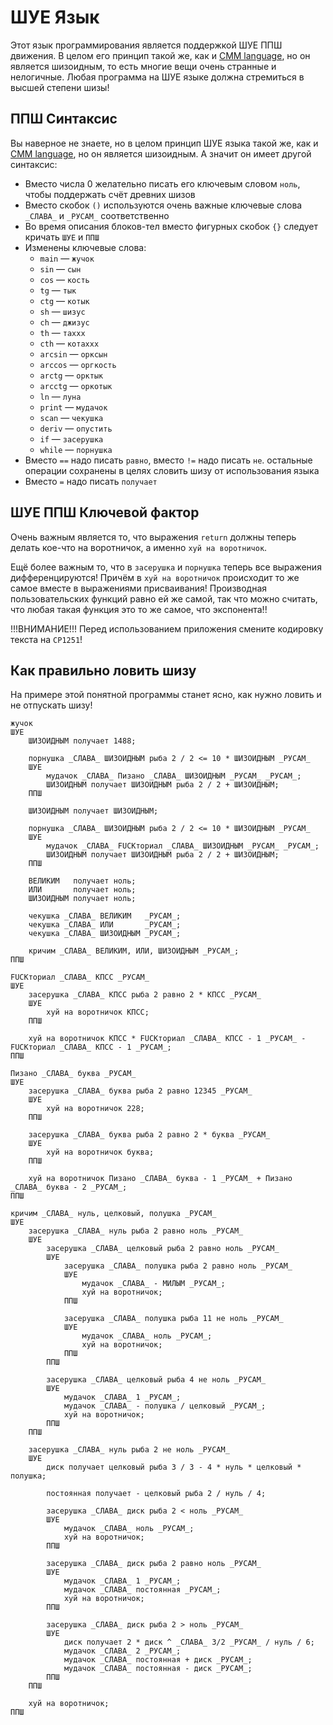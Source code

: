 # ШУЕ Язык
Этот язык программирования является поддержкой ШУЕ ППШ движения. В целом его принцип такой же, как и [CMM language](https://github.com/Vokerlee/CMM-Language), но он является шизоидным, то есть многие вещи очень странные и нелогичные. Любая программа на ШУЕ языке должна стремиться в высшей степени шизы!

## ППШ Синтаксис

Вы наверное не знаете, но в целом принцип ШУЕ языка такой же, как и [CMM language](https://github.com/Vokerlee/CMM-Language), но он является шизоидным. А значит он имеет другой синтаксис:

* Вместо числа 0 желательно писать его ключевым словом `ноль`, чтобы поддержать счёт древних шизов
* Вместо скобок `()` используются очень важные ключевые слова `_СЛАВА_` и `_РУСАМ_` соответственно
* Во время описания блоков-тел вместо фигурных скобок `{}` следует кричать `ШУЕ` и `ППШ`
* Изменены ключевые слова:
    * `main`   — `жучок`
    * `sin`    — `сын`
    * `cos`    — `кость`
    * `tg`     — `тык`
    * `ctg`    — `котык`
    * `sh`     — `шизус`
    * `ch`     — `джизус`
    * `th`     — `таххх`
    * `cth`    — `котаххх`
    * `arcsin` — `орксын`
    * `arccos` — `оргкость`
    * `arctg`  — `орктык`
    * `arcctg` — `оркотык`
    * `ln`     — `луна`
    * `print`  — `мудачок`
    * `scan`   — `чекушка`
    * `deriv`  — `опустить`
    * `if`     — `засерушка`
    * `while`  — `порнушка`
 * Вместо `==` надо писать `равно`, вместо `!=` надо писать `не`. остальные операции сохранены в целях словить шизу от использования языка
 * Вместо `=` надо писать `получает`

## ШУЕ ППШ Ключевой фактор

Очень важным является то, что выражения `return` должны теперь делать кое-что на воротничок, а именно `хуй на воротничок`.

Ещё более важным то, что в `засерушка` и `порнушка` теперь все выражения дифференцируются! Причём в `хуй на воротничок` происходит то же самое вместе в выражениями присваивания! Производная пользовательских функций равно ей же самой, так что можно считать, что любая такая функция это то же самое, что экспонента!!

!!!ВНИМАНИЕ!!! Перед использованием приложения смените кодировку текста на `CP1251`!

## Как правильно ловить шизу

На примере этой понятной программы станет ясно, как нужно ловить и не отпускать шизу!

```
жучок
ШУЕ
    ШИЗОИДНЫМ получает 1488;
    
    порнушка _СЛАВА_ ШИЗОИДНЫМ рыба 2 / 2 <= 10 * ШИЗОИДНЫМ _РУСАМ_
    ШУЕ
        мудачок _СЛАВА_ Пизано _СЛАВА_ ШИЗОИДНЫМ _РУСАМ_ _РУСАМ_;
        ШИЗОИДНЫМ получает ШИЗОИДНЫМ рыба 2 / 2 + ШИЗОИДНЫМ;
    ППШ
    
    ШИЗОИДНЫМ получает ШИЗОИДНЫМ;
    
    порнушка _СЛАВА_ ШИЗОИДНЫМ рыба 2 / 2 <= 10 * ШИЗОИДНЫМ _РУСАМ_
    ШУЕ
        мудачок _СЛАВА_ FUCKториал _СЛАВА_ ШИЗОИДНЫМ _РУСАМ_ _РУСАМ_;
        ШИЗОИДНЫМ получает ШИЗОИДНЫМ рыба 2 / 2 + ШИЗОИДНЫМ;
    ППШ
    
    ВЕЛИКИМ   получает ноль;
    ИЛИ       получает ноль;
    ШИЗОИДНЫМ получает ноль;
    
    чекушка _СЛАВА_ ВЕЛИКИМ   _РУСАМ_;
    чекушка _СЛАВА_ ИЛИ       _РУСАМ_;
    чекушка _СЛАВА_ ШИЗОИДНЫМ _РУСАМ_;
    
    кричим _СЛАВА_ ВЕЛИКИМ, ИЛИ, ШИЗОИДНЫМ _РУСАМ_;
ППШ

FUCKториал _СЛАВА_ КПСС _РУСАМ_
ШУЕ
    засерушка _СЛАВА_ КПСС рыба 2 равно 2 * КПСС _РУСАМ_
    ШУЕ
        хуй на воротничок КПСС;
    ППШ
    
    хуй на воротничок КПСС * FUCKториал _СЛАВА_ КПСС - 1 _РУСАМ_ - FUCKториал _СЛАВА_ КПСС - 1 _РУСАМ_;
ППШ

Пизано _СЛАВА_ буква _РУСАМ_
ШУЕ
    засерушка _СЛАВА_ буква рыба 2 равно 12345 _РУСАМ_
    ШУЕ
        хуй на воротничок 228;
    ППШ
    
    засерушка _СЛАВА_ буква рыба 2 равно 2 * буква _РУСАМ_
    ШУЕ
        хуй на воротничок буква;
    ППШ
    
    хуй на воротничок Пизано _СЛАВА_ буква - 1 _РУСАМ_ + Пизано _СЛАВА_ буква - 2 _РУСАМ_;
ППШ

кричим _СЛАВА_ нуль, целковый, полушка _РУСАМ_
ШУЕ
    засерушка _СЛАВА_ нуль рыба 2 равно ноль _РУСАМ_
    ШУЕ
        засерушка _СЛАВА_ целковый рыба 2 равно ноль _РУСАМ_
        ШУЕ
            засерушка _СЛАВА_ полушка рыба 2 равно ноль _РУСАМ_
            ШУЕ
                мудачок _СЛАВА_ - МИЛЫМ _РУСАМ_;
                хуй на воротничок;
            ППШ
            
            засерушка _СЛАВА_ полушка рыба 11 не ноль _РУСАМ_
            ШУЕ
                мудачок _СЛАВА_ ноль _РУСАМ_;
                хуй на воротничок;
            ППШ
        ППШ
        
        засерушка _СЛАВА_ целковый рыба 4 не ноль _РУСАМ_
        ШУЕ
            мудачок _СЛАВА_ 1 _РУСАМ_;
            мудачок _СЛАВА_ - полушка / целковый _РУСАМ_;
            хуй на воротничок;
        ППШ
    ППШ
    
    засерушка _СЛАВА_ нуль рыба 2 не ноль _РУСАМ_
    ШУЕ
        диск получает целковый рыба 3 / 3 - 4 * нуль * целковый * полушка;
        
        постоянная получает - целковый рыба 2 / нуль / 4; 

        засерушка _СЛАВА_ диск рыба 2 < ноль _РУСАМ_
        ШУЕ
            мудачок _СЛАВА_ ноль _РУСАМ_;
            хуй на воротничок;
        ППШ

        засерушка _СЛАВА_ диск рыба 2 равно ноль _РУСАМ_
        ШУЕ
            мудачок _СЛАВА_ 1 _РУСАМ_;
            мудачок _СЛАВА_ постоянная _РУСАМ_;
            хуй на воротничок;
        ППШ

        засерушка _СЛАВА_ диск рыба 2 > ноль _РУСАМ_
        ШУЕ
            диск получает 2 * диск ^ _СЛАВА_ 3/2 _РУСАМ_ / нуль / 6;
            мудачок _СЛАВА_ 2 _РУСАМ_;
            мудачок _СЛАВА_ постоянная + диск _РУСАМ_;
            мудачок _СЛАВА_ постоянная - диск _РУСАМ_;
        ППШ
    ППШ
    
    хуй на воротничок;
ППШ
```
